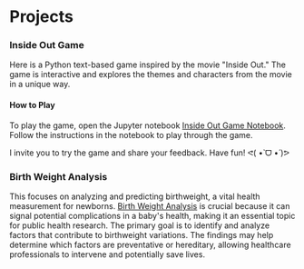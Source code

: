 # Projects

### Inside Out Game

Here is a Python text-based game inspired by the movie "Inside Out." The game is interactive and explores the themes and characters from the movie in a unique way.

#### How to Play
To play the game, open the Jupyter notebook [Inside Out Game Notebook](https://github.com/kbatin/kbworks.github.io/blob/main/insideoutgame.ipynb). Follow the instructions in the notebook to play through the game.

I invite you to try the game and share your feedback. Have fun! ᕙ(  •̀ ᗜ •́  )ᕗ


### Birth Weight Analysis

This focuses on analyzing and predicting birthweight, a vital health measurement for newborns. [Birth Weight Analysis](https://github.com/kbatin/kbworks.github.io/blob/main/Birthweight%20analysis.ipynb) is crucial because it can signal potential complications in a baby's health, making it an essential topic for public health research. The primary goal is to identify and analyze factors that contribute to birthweight variations. The findings may help determine which factors are preventative or hereditary, allowing healthcare professionals to intervene and potentially save lives.





